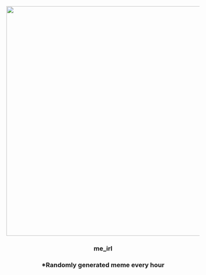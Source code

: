 <p align="center">
        <img src="https://i.redd.it/z5qtrhxv4iu81.jpg" width="600" height="600">
        </p>
        <h3 align="center">me_irl</h3>
        <h3 align="center">*Randomly generated meme every hour</h3>
    